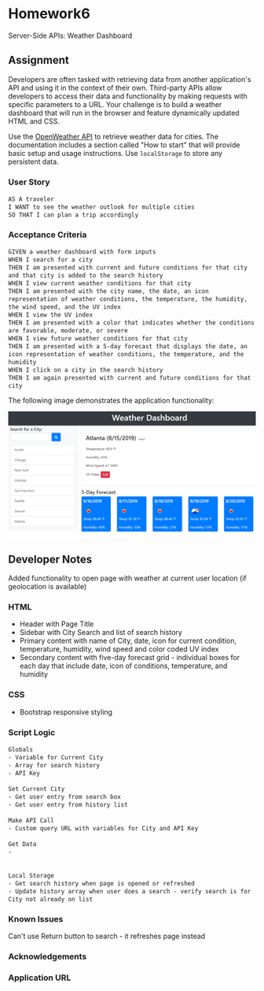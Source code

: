 # Homework6

Server-Side APIs: Weather Dashboard

## Assignment

Developers are often tasked with retrieving data from another application's API and using it in the context of their own. Third-party APIs allow developers to access their data and functionality by making requests with specific parameters to a URL. Your challenge is to build a weather dashboard that will run in the browser and feature dynamically updated HTML and CSS.

Use the [OpenWeather API](https://openweathermap.org/api) to retrieve weather data for cities. The documentation includes a section called "How to start" that will provide basic setup and usage instructions. Use `localStorage` to store any persistent data.

### User Story

```
AS A traveler
I WANT to see the weather outlook for multiple cities
SO THAT I can plan a trip accordingly
```

### Acceptance Criteria

```
GIVEN a weather dashboard with form inputs
WHEN I search for a city
THEN I am presented with current and future conditions for that city and that city is added to the search history
WHEN I view current weather conditions for that city
THEN I am presented with the city name, the date, an icon representation of weather conditions, the temperature, the humidity, the wind speed, and the UV index
WHEN I view the UV index
THEN I am presented with a color that indicates whether the conditions are favorable, moderate, or severe
WHEN I view future weather conditions for that city
THEN I am presented with a 5-day forecast that displays the date, an icon representation of weather conditions, the temperature, and the humidity
WHEN I click on a city in the search history
THEN I am again presented with current and future conditions for that city
```

The following image demonstrates the application functionality:

![weather dashboard demo](./Assets/06-server-side-apis-homework-demo.png)

## Developer Notes

Added functionality to open page with weather at current user location (if geolocation is available)

### HTML

- Header with Page Title
- Sidebar with City Search and list of search history
- Primary content with name of City, date, icon for current condition, temperature, humidity, wind speed and color coded UV index
- Secondary content with five-day forecast grid - individual boxes for each day that include date, icon of conditions, temperature, and humidity

### CSS

- Bootstrap responsive styling

### Script Logic

```
Globals
- Variable for Current City
- Array for search history
- API Key

Set Current City
- Get user entry from search box
- Get user entry from history list

Make API Call
- Custom query URL with variables for City and API Key

Get Data
-


Local Storage
- Get search history when page is opened or refreshed
- Update history array when user does a search - verify search is for City not already on list

```

### Known Issues

Can't use Return button to search - it refreshes page instead

### Acknowledgements

### Application URL
